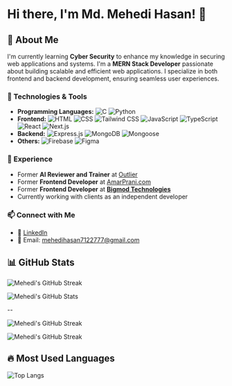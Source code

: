 # Hi there, I'm Md. Mehedi Hasan! 👋

## 🚀 About Me
I'm currently learning **Cyber Security** to enhance my knowledge in securing web applications and systems.
I'm a **MERN Stack Developer** passionate about building scalable and efficient web applications. I specialize in both frontend and backend development, ensuring seamless user experiences.

### 🔧 Technologies & Tools
- **Programming Languages:** ![C](https://img.shields.io/badge/C-A8B9CC?style=flat&logo=c&logoColor=white) ![Python](https://img.shields.io/badge/Python-3776AB?style=flat&logo=python&logoColor=white)
- **Frontend:** ![HTML](https://img.shields.io/badge/HTML-E34F26?style=flat&logo=html5&logoColor=white) ![CSS](https://img.shields.io/badge/CSS-1572B6?style=flat&logo=css3&logoColor=white) ![Tailwind CSS](https://img.shields.io/badge/Tailwind_CSS-06B6D4?style=flat&logo=tailwindcss&logoColor=white) ![JavaScript](https://img.shields.io/badge/JavaScript-F7DF1E?style=flat&logo=javascript&logoColor=black) ![TypeScript](https://img.shields.io/badge/TypeScript-3178C6?style=flat&logo=typescript&logoColor=white) ![React](https://img.shields.io/badge/React-61DAFB?style=flat&logo=react&logoColor=black) ![Next.js](https://img.shields.io/badge/Next.js-000000?style=flat&logo=next.js&logoColor=white)
- **Backend:** ![Express.js](https://img.shields.io/badge/Express.js-000000?style=flat&logo=express&logoColor=white) ![MongoDB](https://img.shields.io/badge/MongoDB-47A248?style=flat&logo=mongodb&logoColor=white) ![Mongoose](https://img.shields.io/badge/Mongoose-880000?style=flat&logo=mongoose&logoColor=white)
- **Others:** ![Firebase](https://img.shields.io/badge/Firebase-FFCA28?style=flat&logo=firebase&logoColor=black) ![Figma](https://img.shields.io/badge/Figma-F24E1E?style=flat&logo=figma&logoColor=white)

### 💼 Experience
- Former **AI Reviewer and Trainer** at [Outlier](https://outlier.ai/)
- Former **Frontend Developer** at [AmarPrani.com](https://amarprani.com)
- Former **Frontend Developer** at **[Bigmod Technologies](https://bigmodtech.com/)**
- Currently working with clients as an independent developer

### 📫 Connect with Me
- 💼 [LinkedIn](https://www.linkedin.com/in/mehedi-hasan-1228ba337)
- 📧 Email: mehedihasan7122777@gmail.com

## 📊 GitHub Stats
![Mehedi's GitHub Streak](https://github-readme-streak-stats.herokuapp.com/?user=mehedihasan712277&theme=github-dark&hide_border=true&date_format=M%20j%5B%2C%20Y%5D)

![Mehedi's GitHub Stats](https://github-readme-stats.vercel.app/api?username=mehedihasan712277&show_icons=true&theme=github_dark)

--

![Mehedi's GitHub Streak](https://github-readme-stats.vercel.app/api?username=mehedihasan712277&show_icons=true&theme=github_dark&hide_border=true&date_format=M%20j%5B%2C%20Y%5D)

![Mehedi's GitHub Streak](https://github-readme-streak-stats.vercel.app/?user=mehedihasan712277&theme=github-dark&hide_border=true)


## 🔥 Most Used Languages
![Top Langs](https://github-readme-stats.vercel.app/api/top-langs/?username=mehedihasan712277&layout=compact&theme=github_dark)

